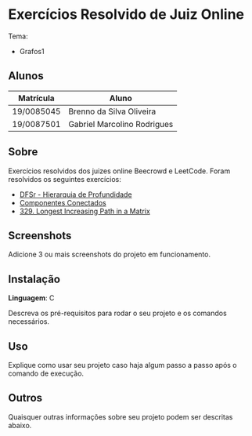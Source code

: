 # Exercícios Resolvido de Juiz Online

Tema:

- Grafos1

## Alunos

| Matrícula  | Aluno                       |
| ---------- | --------------------------- |
| 19/0085045 | Brenno da Silva Oliveira    |
| 19/0087501 | Gabriel Marcolino Rodrigues |

## Sobre

Exercícios resolvidos dos juizes online Beecrowd e LeetCode. Foram resolvidos os seguintes exercícios:

- [DFSr - Hierarquia de Profundidade](https://www.beecrowd.com.br/repository/UOJ_1081.html)
- [Componentes Conectados](https://www.beecrowd.com.br/repository/UOJ_1082.html)
- [329. Longest Increasing Path in a Matrix](https://leetcode.com/problems/longest-increasing-path-in-a-matrix/description/)

## Screenshots

Adicione 3 ou mais screenshots do projeto em funcionamento.

## Instalação

**Linguagem**: C

Descreva os pré-requisitos para rodar o seu projeto e os comandos necessários.

## Uso

Explique como usar seu projeto caso haja algum passo a passo após o comando de execução.

## Outros

Quaisquer outras informações sobre seu projeto podem ser descritas abaixo.
